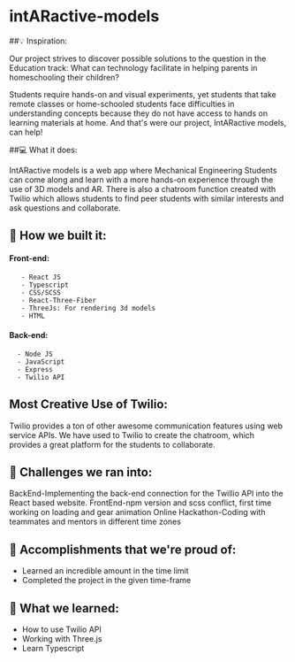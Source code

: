 # intARactive-models

##💡 Inspiration:

Our project strives to discover possible solutions to the question in the Education track: What can technology facilitate in helping parents in homeschooling their children?

 Students require hands-on and visual experiments, yet students that 
 take remote classes or home-schooled students face difficulties in 
 understanding concepts because they do not have access to hands 
 on learning materials at home. And that's were our project, 
 IntARactive models, can help!

##💻 What it does:

IntARactive models is a web app where Mechanical Engineering 
Students can come along and learn with a more hands-on experience 
through the use of 3D models and AR. There is also a chatroom function 
created with Twilio which allows students to find peer students with 
similar interests and ask questions and collaborate.

## 🔨 How we built it:

  #### Front-end:
       - React JS
       - Typescript
       - CSS/SCSS
       - React-Three-Fiber
       - ThreeJs: For rendering 3d models 
       - HTML

 #### Back-end: 
      - Node JS
      - JavaScript
      - Express 
      - Twilio API

## Most Creative Use of Twilio:

 Twilio provides a ton of other awesome communication features using 
 web service APIs. We have used to Twilio to create the chatroom, which 
 provides a great platform for the students to collaborate.

## 🧠 Challenges we ran into:

 BackEnd-Implementing the back-end connection for the Twillio API into the React 
 based website.
 FrontEnd-npm version and scss conflict, first time working on loading and gear animation 
 Online Hackathon-Coding with teammates and mentors in different time zones

## 🏅 Accomplishments that we're proud of:

 - Learned an incredible amount in the time limit
 - Completed the project in the given time-frame

## 📖 What we learned:

 - How to use Twilio API
 - Working with Three.js 
 - Learn Typescript

